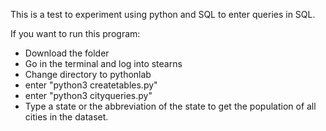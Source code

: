 This is a test to experiment using python and SQL to enter queries in SQL.

If you want to run this program:
- Download the folder
- Go in the terminal and log into stearns
- Change directory to pythonlab
- enter "python3 createtables.py"
- enter "python3 cityqueries.py"
- Type a state or the abbreviation of the state to get the population of all cities in the dataset.


